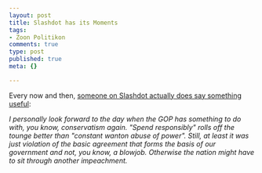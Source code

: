 ```yaml
--- 
layout: post
title: Slashdot has its Moments
tags: 
- Zoon Politikon
comments: true
type: post
published: true
meta: {}

---
```

Every now and then, <a href="http://yro.slashdot.org/comments.pl?sid=171402&cid=14274177">someone on Slashdot actually does say something useful</a>:

  <em>I personally look forward to the day when the GOP has something to do with, you know, conservatism again. "Spend responsibly" rolls off the tounge better than "constant wanton abuse of power". Still, at least it was just violation of the basic agreement that forms the basis of our government and not, you know, a blowjob. Otherwise the nation might have to sit through another impeachment.</em>
